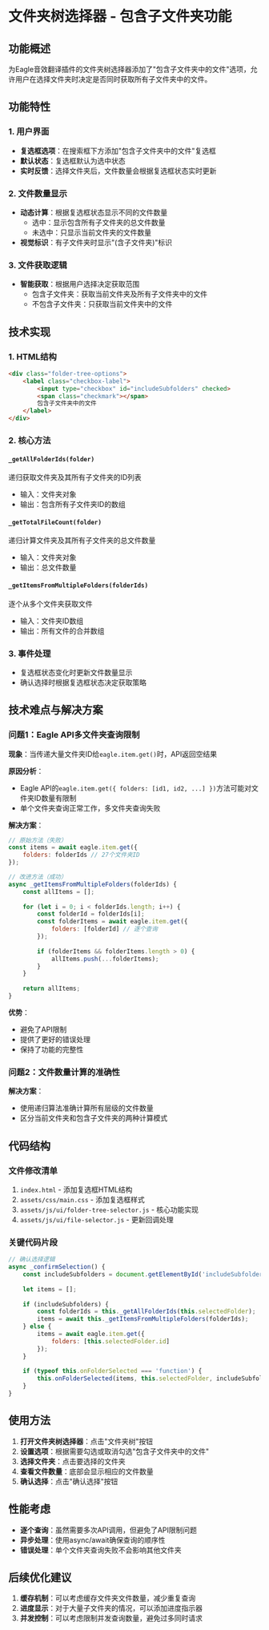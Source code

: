 # 文件夹树选择器 - 包含子文件夹功能

## 功能概述

为Eagle音效翻译插件的文件夹树选择器添加了"包含子文件夹中的文件"选项，允许用户在选择文件夹时决定是否同时获取所有子文件夹中的文件。

## 功能特性

### 1. 用户界面
- **复选框选项**：在搜索框下方添加"包含子文件夹中的文件"复选框
- **默认状态**：复选框默认为选中状态
- **实时反馈**：选择文件夹后，文件数量会根据复选框状态实时更新

### 2. 文件数量显示
- **动态计算**：根据复选框状态显示不同的文件数量
  - 选中：显示包含所有子文件夹的总文件数量
  - 未选中：只显示当前文件夹的文件数量
- **视觉标识**：有子文件夹时显示"(含子文件夹)"标识

### 3. 文件获取逻辑
- **智能获取**：根据用户选择决定获取范围
  - 包含子文件夹：获取当前文件夹及所有子文件夹中的文件
  - 不包含子文件夹：只获取当前文件夹中的文件

## 技术实现

### 1. HTML结构
```html
<div class="folder-tree-options">
    <label class="checkbox-label">
        <input type="checkbox" id="includeSubfolders" checked>
        <span class="checkmark"></span>
        包含子文件夹中的文件
    </label>
</div>
```

### 2. 核心方法

#### `_getAllFolderIds(folder)`
递归获取文件夹及其所有子文件夹的ID列表
- 输入：文件夹对象
- 输出：包含所有子文件夹ID的数组

#### `_getTotalFileCount(folder)`
递归计算文件夹及其所有子文件夹的总文件数量
- 输入：文件夹对象
- 输出：总文件数量

#### `_getItemsFromMultipleFolders(folderIds)`
逐个从多个文件夹获取文件
- 输入：文件夹ID数组
- 输出：所有文件的合并数组

### 3. 事件处理
- 复选框状态变化时更新文件数量显示
- 确认选择时根据复选框状态决定获取策略

## 技术难点与解决方案

### 问题1：Eagle API多文件夹查询限制
**现象**：当传递大量文件夹ID给`eagle.item.get()`时，API返回空结果

**原因分析**：
- Eagle API的`eagle.item.get({ folders: [id1, id2, ...] })`方法可能对文件夹ID数量有限制
- 单个文件夹查询正常工作，多文件夹查询失败

**解决方案**：
```javascript
// 原始方法（失败）
const items = await eagle.item.get({
    folders: folderIds // 27个文件夹ID
});

// 改进方法（成功）
async _getItemsFromMultipleFolders(folderIds) {
    const allItems = [];
    
    for (let i = 0; i < folderIds.length; i++) {
        const folderId = folderIds[i];
        const folderItems = await eagle.item.get({
            folders: [folderId] // 逐个查询
        });
        
        if (folderItems && folderItems.length > 0) {
            allItems.push(...folderItems);
        }
    }
    
    return allItems;
}
```

**优势**：
- 避免了API限制
- 提供了更好的错误处理
- 保持了功能的完整性

### 问题2：文件数量计算的准确性
**解决方案**：
- 使用递归算法准确计算所有层级的文件数量
- 区分当前文件夹和包含子文件夹的两种计算模式

## 代码结构

### 文件修改清单
1. `index.html` - 添加复选框HTML结构
2. `assets/css/main.css` - 添加复选框样式
3. `assets/js/ui/folder-tree-selector.js` - 核心功能实现
4. `assets/js/ui/file-selector.js` - 更新回调处理

### 关键代码片段
```javascript
// 确认选择逻辑
async _confirmSelection() {
    const includeSubfolders = document.getElementById('includeSubfolders')?.checked ?? true;
    
    let items = [];
    
    if (includeSubfolders) {
        const folderIds = this._getAllFolderIds(this.selectedFolder);
        items = await this._getItemsFromMultipleFolders(folderIds);
    } else {
        items = await eagle.item.get({
            folders: [this.selectedFolder.id]
        });
    }
    
    if (typeof this.onFolderSelected === 'function') {
        this.onFolderSelected(items, this.selectedFolder, includeSubfolders);
    }
}
```

## 使用方法

1. **打开文件夹树选择器**：点击"文件夹树"按钮
2. **设置选项**：根据需要勾选或取消勾选"包含子文件夹中的文件"
3. **选择文件夹**：点击要选择的文件夹
4. **查看文件数量**：底部会显示相应的文件数量
5. **确认选择**：点击"确认选择"按钮

## 性能考虑

- **逐个查询**：虽然需要多次API调用，但避免了API限制问题
- **异步处理**：使用async/await确保查询的顺序性
- **错误处理**：单个文件夹查询失败不会影响其他文件夹

## 后续优化建议

1. **缓存机制**：可以考虑缓存文件夹文件数量，减少重复查询
2. **进度显示**：对于大量子文件夹的情况，可以添加进度指示器
3. **并发控制**：可以考虑限制并发查询数量，避免过多同时请求

